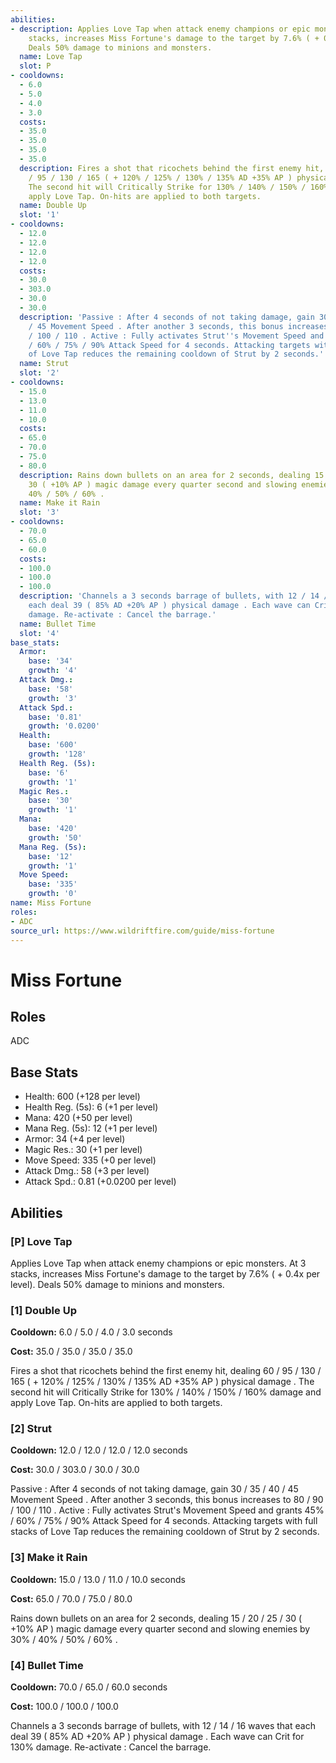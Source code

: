 ```yaml
---
abilities:
- description: Applies Love Tap when attack enemy champions or epic monsters. At 3
    stacks, increases Miss Fortune's damage to the target by 7.6% ( + 0.4x per level).
    Deals 50% damage to minions and monsters.
  name: Love Tap
  slot: P
- cooldowns:
  - 6.0
  - 5.0
  - 4.0
  - 3.0
  costs:
  - 35.0
  - 35.0
  - 35.0
  - 35.0
  description: Fires a shot that ricochets behind the first enemy hit, dealing 60
    / 95 / 130 / 165 ( + 120% / 125% / 130% / 135% AD +35% AP ) physical damage .
    The second hit will Critically Strike for 130% / 140% / 150% / 160% damage and
    apply Love Tap. On-hits are applied to both targets.
  name: Double Up
  slot: '1'
- cooldowns:
  - 12.0
  - 12.0
  - 12.0
  - 12.0
  costs:
  - 30.0
  - 303.0
  - 30.0
  - 30.0
  description: 'Passive : After 4 seconds of not taking damage, gain 30 / 35 / 40
    / 45 Movement Speed . After another 3 seconds, this bonus increases to 80 / 90
    / 100 / 110 . Active : Fully activates Strut''s Movement Speed and grants 45%
    / 60% / 75% / 90% Attack Speed for 4 seconds. Attacking targets with full stacks
    of Love Tap reduces the remaining cooldown of Strut by 2 seconds.'
  name: Strut
  slot: '2'
- cooldowns:
  - 15.0
  - 13.0
  - 11.0
  - 10.0
  costs:
  - 65.0
  - 70.0
  - 75.0
  - 80.0
  description: Rains down bullets on an area for 2 seconds, dealing 15 / 20 / 25 /
    30 ( +10% AP ) magic damage every quarter second and slowing enemies by 30% /
    40% / 50% / 60% .
  name: Make it Rain
  slot: '3'
- cooldowns:
  - 70.0
  - 65.0
  - 60.0
  costs:
  - 100.0
  - 100.0
  - 100.0
  description: 'Channels a 3 seconds barrage of bullets, with 12 / 14 / 16 waves that
    each deal 39 ( 85% AD +20% AP ) physical damage . Each wave can Crit for 130%
    damage. Re-activate : Cancel the barrage.'
  name: Bullet Time
  slot: '4'
base_stats:
  Armor:
    base: '34'
    growth: '4'
  Attack Dmg.:
    base: '58'
    growth: '3'
  Attack Spd.:
    base: '0.81'
    growth: '0.0200'
  Health:
    base: '600'
    growth: '128'
  Health Reg. (5s):
    base: '6'
    growth: '1'
  Magic Res.:
    base: '30'
    growth: '1'
  Mana:
    base: '420'
    growth: '50'
  Mana Reg. (5s):
    base: '12'
    growth: '1'
  Move Speed:
    base: '335'
    growth: '0'
name: Miss Fortune
roles:
- ADC
source_url: https://www.wildriftfire.com/guide/miss-fortune
---
```


# Miss Fortune

## Roles

ADC

## Base Stats

- Health: 600 (+128 per level)
- Health Reg. (5s): 6 (+1 per level)
- Mana: 420 (+50 per level)
- Mana Reg. (5s): 12 (+1 per level)
- Armor: 34 (+4 per level)
- Magic Res.: 30 (+1 per level)
- Move Speed: 335 (+0 per level)
- Attack Dmg.: 58 (+3 per level)
- Attack Spd.: 0.81 (+0.0200 per level)

## Abilities

### [P] Love Tap

Applies Love Tap when attack enemy champions or epic monsters. At 3 stacks, increases Miss Fortune's damage to the target by 7.6% ( + 0.4x per level). Deals 50% damage to minions and monsters.

### [1] Double Up

**Cooldown:** 6.0 / 5.0 / 4.0 / 3.0 seconds

**Cost:** 35.0 / 35.0 / 35.0 / 35.0

Fires a shot that ricochets behind the first enemy hit, dealing 60 / 95 / 130 / 165 ( + 120% / 125% / 130% / 135% AD +35% AP ) physical damage . The second hit will Critically Strike for 130% / 140% / 150% / 160% damage and apply Love Tap. On-hits are applied to both targets.

### [2] Strut

**Cooldown:** 12.0 / 12.0 / 12.0 / 12.0 seconds

**Cost:** 30.0 / 303.0 / 30.0 / 30.0

Passive : After 4 seconds of not taking damage, gain 30 / 35 / 40 / 45 Movement Speed . After another 3 seconds, this bonus increases to 80 / 90 / 100 / 110 . Active : Fully activates Strut's Movement Speed and grants 45% / 60% / 75% / 90% Attack Speed for 4 seconds. Attacking targets with full stacks of Love Tap reduces the remaining cooldown of Strut by 2 seconds.

### [3] Make it Rain

**Cooldown:** 15.0 / 13.0 / 11.0 / 10.0 seconds

**Cost:** 65.0 / 70.0 / 75.0 / 80.0

Rains down bullets on an area for 2 seconds, dealing 15 / 20 / 25 / 30 ( +10% AP ) magic damage every quarter second and slowing enemies by 30% / 40% / 50% / 60% .

### [4] Bullet Time

**Cooldown:** 70.0 / 65.0 / 60.0 seconds

**Cost:** 100.0 / 100.0 / 100.0

Channels a 3 seconds barrage of bullets, with 12 / 14 / 16 waves that each deal 39 ( 85% AD +20% AP ) physical damage . Each wave can Crit for 130% damage. Re-activate : Cancel the barrage.

